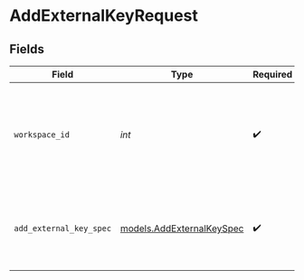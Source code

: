 # AddExternalKeyRequest


## Fields

| Field                                                                                                                              | Type                                                                                                                               | Required                                                                                                                           | Description                                                                                                                        | Example                                                                                                                            |
| ---------------------------------------------------------------------------------------------------------------------------------- | ---------------------------------------------------------------------------------------------------------------------------------- | ---------------------------------------------------------------------------------------------------------------------------------- | ---------------------------------------------------------------------------------------------------------------------------------- | ---------------------------------------------------------------------------------------------------------------------------------- |
| `workspace_id`                                                                                                                     | *int*                                                                                                                              | :heavy_check_mark:                                                                                                                 | Workspace refers to a collection of projects. Workspace ID is unique identifier for workspace.                                     | 4                                                                                                                                  |
| `add_external_key_spec`                                                                                                            | [models.AddExternalKeySpec](../models/addexternalkeyspec.md)                                                                       | :heavy_check_mark:                                                                                                                 | N/A                                                                                                                                | {<br/>"key_type": "open_ai",<br/>"key_name": "My Open AI key",<br/>"description": null,<br/>"secure_key": "abcDefGhiJklMnoPqrStuVwxYz1234567890"<br/>} |